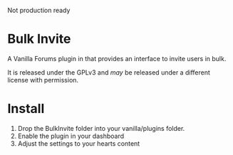 Not production ready

Bulk Invite
===========
A Vanilla Forums plugin in that provides an interface to invite users in bulk.

It is released under the GPLv3 and _may_ be released under a different license with permission.

Install
=======
1.	Drop the BulkInvite folder into your vanilla/plugins folder.
2.	Enable the plugin in your dashboard
3.	Adjust the settings to your hearts content
